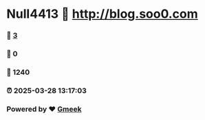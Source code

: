 # Null4413 :link: http://blog.soo0.com 
### :page_facing_up: [3](http://blog.soo0.com/tag.html) 
### :speech_balloon: 0 
### :hibiscus: 1240 
### :alarm_clock: 2025-03-28 13:17:03 
### Powered by :heart: [Gmeek](https://github.com/Meekdai/Gmeek)
